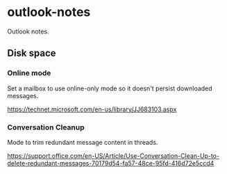 # outlook-notes
Outlook notes.

## Disk space
### Online mode
Set a mailbox to use online-only mode so it doesn't persist downloaded messages.

https://technet.microsoft.com/en-us/library/JJ683103.aspx

### Conversation Cleanup
Mode to trim redundant message content in threads.

https://support.office.com/en-US/Article/Use-Conversation-Clean-Up-to-delete-redundant-messages-70179d54-fa57-48ce-95fd-416d72e5ccd4
